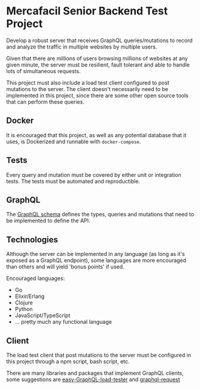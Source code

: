# Mercafacil Senior Backend Test Project

Develop a robust server that receives GraphQL queries/mutations to record and analyze the traffic in 
multiple websites by multiple users.

Given that there are millions of users browsing millions of websites at any given minute, the server must
be resilient, fault tolerant and able to handle lots of simultaneous requests.

This project must also include a load test client configured to post mutations to the server. The client
doesn't necessarily need to be implemented in this project, since there are some other open source tools
that can perform these queries.

## Docker

It is encouraged that this project, as well as any potential database that it uses, is Dockerized
and runnable with `docker-compose`.

## Tests

Every query and mutation must be covered by either unit or integration tests. The tests must be
automated and reproductible.


## GraphQL

The [GraphQL schema](./schema.graphql) defines the types, queries and mutations that need to be 
implemented to define the API.

## Technologies

Although the server can be implemented in any language (as long as it's exposed as a GraphQL endpoint),
some languages are more encouraged than others and will yield 'bonus points' if used.

Encouraged languages:
* Go
* Elixir/Erlang
* Clojure
* Python
* JavaScript/TypeScript
* ... pretty much any functional language

## Client

The load test client that post mutations to the server must be configured in this project through a npm script, bash script, etc.

There are many libraries and packages that implement GraphQL clients, some suggestions are
[easy-GraphQL-load-tester](https://github.com/EasyGraphQL/easygraphql-load-tester) and 
[graphql-request](https://github.com/prisma/graphql-request)